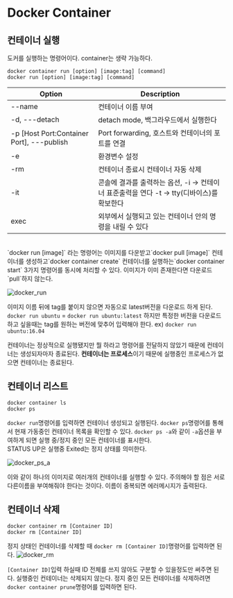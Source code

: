 # Docker Container
  

## 컨테이너 실행
도커를 실행하는 명령어이다. container는 생략 가능하다.

`docker container run [option] [image:tag] [command]`<br/>
`docker run [option] [image:tag] [command]`

| Option  | Description |
| ------- | -------- |
| --name | 컨테이너 이름 부여 |
| -d, ---detach | detach mode, 백그라우드에서 실행한다|
| -p [Host Port:Container Port], ---publish | Port forwarding, 호스트와 컨테이너의 포트를 연결 |
| -e | 환경변수 설정 |
| -rm | 컨테이너 종료시 컨테이너 자동 삭제 |
| -it | 콘솔에 결과를 출력하는 옵션, -i -> 컨테이너 표준출력을 연다 -t -> tty(디바이스)를 확보한다 |
| exec | 외부에서 실행되고 있는 컨테이너 안의 명령을 내릴 수 있다 | 

<br/>
`docker run [image]` 라는 명령어는 이미지를 다운받고`docker pull [image]` 컨테이너를 생성하고`docker container create` 컨테이너를 실행하는`docker container start` 3가지 명령어를 동시에 처리할 수 있다. 이미지가 이미 존재한다면 다운로드`pull`하지 않는다. 

![docker_run](https://user-images.githubusercontent.com/76420201/104117172-9795a800-5362-11eb-907a-9e471f31c88b.GIF)

이미지 이름 뒤에 tag를 붙이지 않으면 자동으로 latest버전을 다운로드 하게 된다.
`docker run ubuntu` = `docker run ubuntu:latest` 하지만 특정한 버전을 다운로드 하고 싶을때는 tag를 원하는 버전에 맞추어 입력해야 한다. ex) `docker run ubuntu:16.04`

컨테이너는 정상적으로 실행됐지만 뭘 하라고 명령어를 전달하지 않았기 때문에 컨테이너는 생성되자마자 종료된다. **컨테이너는 프로세스**이기 때문에 실행중인 프로세스가 없으면 컨테이너는 종료된다.

## 컨테이너 리스트

`docker container ls`<br/>
`docker ps`

`docker run`명령어를 입력하면 컨테이너 생성되고 실행된다. `docker ps`명령어를 통해서 현재 가동중인 컨테이너 목록을 확인할 수 있다. `docker ps -a`와 같이 `-a`옵션을 부여하게 되면 실행 중/정지 중인 모든 컨테이너를 표시한다.<br/>
STATUS UP은 실행중 Exited는 정지 상태를 의미한다.

![docker_ps_a](https://user-images.githubusercontent.com/76420201/104118439-86519900-536c-11eb-8412-40aaa86f368c.GIF)

이와 같이 하나의 이미지로 여러개의 컨테이너를 실행할 수 있다. 주의해야 할 점은 서로 다른이름을 부여해줘야 한다는 것이다. 이름이 중복되면 에러메시지가 출력된다.

## 컨테이너 삭제 
`docker container rm [Container ID]`<br/>
`docker rm [Container ID]`

정지 상태인 컨테이너를 삭제할 때 `docker rm [Container ID]`명령어를 입력하면 된다. 
![docker_rm](https://user-images.githubusercontent.com/76420201/104118742-7d61c700-536e-11eb-822b-e792c83eb55b.GIF)

`[Container ID]`입력 하실때 ID 전체를 쓰지 않아도 구분할 수 있을정도만 써주면 된다. 실행중인 컨테이너는 삭제되지 않는다. 정지 중인 모든 컨테이너를 삭제하려면 `docker container prune`명령어를 입력하면 된다.

